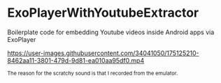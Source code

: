 # ExoPlayerWithYoutubeExtractor

Boilerplate code for embedding Youtube videos inside Android apps via ExoPlayer

https://user-images.githubusercontent.com/34041050/175125210-8462aa11-3801-479d-9d81-ea010aa95df0.mp4

<sub>The reason for the scratchy sound is that I recorded from the emulator.</sub>

